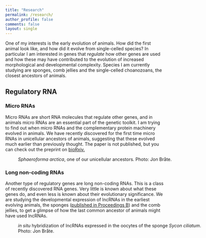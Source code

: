 ```yaml
---
title: "Research"
permalink: /research/
author_profile: false
comments: false
layout: single
---
```


One of my interests is the early evolution of animals. How did the first animal look like, and how did it evolve from single-celled species? In particular I am interested in genes that *regulate* how other genes are used and how these may have contributed to the evolution of increased morphological and developmental complexity. Species I am currently studying are sponges, comb jellies and the single-celled choanozoans, the closest ancestors of animals. 

## Regulatory RNA

### Micro RNAs
Micro RNAs are short RNA molecules that regulate other genes, and in animals micro RNAs are an essential part of the genetic toolkit. I am trying to find out when micro RNAs and the complementary protein machinery evolved in animals. We have recently discovered for the first time micro RNAs in unicellular ancestors of animals, suggesting that these evolved much earlier than previously thought. The paper is not published, but you can check out the preprint on [bioRxiv.](http://biorxiv.org/content/early/2016/10/01/076190)

<figure style="width: 580px" class="align-center">
<img src="{{ site.url }}{{ site.baseurl }}/assets/images/research/Sphearoforma_Arctica_q22.jpg" alt="">
  <figcaption><i>Sphaeroforma arctica</i>, one of our unicellular ancestors. Photo: Jon Bråte.</figcaption>
</figure>

### Long non-coding RNAs
Another type of regulatory genes are long non-coding RNAs. This is a class of recently discovered RNA genes. Very little is known about what these genes do, and even less is known about their evolutionary significance. We are studying the developmental expression of lncRNAs in the earliest evolving animals, the sponges ([published in Proceedings B](/publications/02-2015-proceedings/)) and the comb jellies, to get a glimpse of how the last common ancestor of animals might have used lncRNAs.

<figure style="width: 580px" class="align-center">
<img src="{{ site.url }}{{ site.baseurl }}/assets/images/research/Sciliatum_insitu.jpg" alt="">
  <figcaption><i>in situ</i> hybridization of lncRNAs expressed in the oocytes of the sponge <i>Sycon ciliatum</i>. Photo: Jon Bråte.</figcaption>
</figure>
